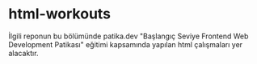 # html-workouts
İlgili reponun bu bölümünde
patika.dev "Başlangıç Seviye Frontend Web Development Patikası" eğitimi kapsamında yapılan html çalışmaları yer alacaktır.
